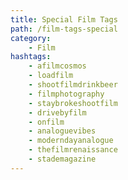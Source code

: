 ```yaml
---
title: Special Film Tags 
path: /film-tags-special
category: 
    - Film
hashtags:
    - afilmcosmos
    - loadfilm
    - shootfilmdrinkbeer
    - filmphotography
    - staybrokeshootfilm
    - drivebyfilm
    - onfilm
    - analoguevibes
    - moderndayanalogue
    - thefilmrenaissance
    - stademagazine
---
```

